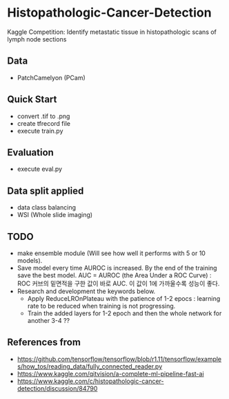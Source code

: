 # Histopathologic-Cancer-Detection
Kaggle Competition: Identify metastatic tissue in histopathologic scans of lymph node sections

## Data
- PatchCamelyon (PCam)

## Quick Start
- convert .tif to .png
- create tfrecord file
- execute train.py

## Evaluation
- execute eval.py

## Data split applied
- data class balancing
- WSI (Whole slide imaging)

## TODO 
- make ensemble module (Will see how well it performs with 5 or 10 models).
- Save model every time AUROC is increased. By the end of the training save the best model.
  AUC = AUROC (the Area Under a ROC Curve) : ROC 커브의 밑면적을 구한 값이 바로 AUC. 이 값이 1에 가까울수록 성능이 좋다.
- Research and development the keywords below.
  - Apply ReduceLROnPlateau with the patience of 1-2 epocs
    : learning rate to be reduced when training is not progressing.
  - Train the added layers for 1-2 epoch and then the whole network for another 3-4 ??

## References from
- https://github.com/tensorflow/tensorflow/blob/r1.11/tensorflow/examples/how_tos/reading_data/fully_connected_reader.py
- https://www.kaggle.com/qitvision/a-complete-ml-pipeline-fast-ai
- https://www.kaggle.com/c/histopathologic-cancer-detection/discussion/84790
